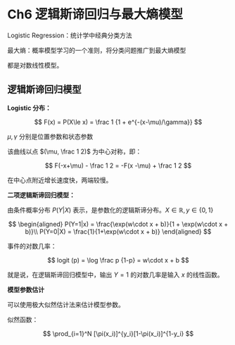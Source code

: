 # Ch6 逻辑斯谛回归与最大熵模型

Logistic Regression：统计学中经典分类方法

最大熵：概率模型学习的一个准则，将分类问题推广到最大熵模型

都是对数线性模型。

## 逻辑斯谛回归模型

**Logistic 分布：**

$$
F(x) = P(X\le x) = \frac 1 {1 + e^{-(x-\mu)/\gamma}}
$$

$\mu,\gamma$ 分别是位置参数和状态参数

该曲线以点 $(\mu, \frac 1 2)$ 为中心对称，即：

$$
F(-x+\mu) - \frac 1 2 = -F(x -\mu) + \frac 1 2
$$

在中心点附近增长速度快，两端较慢。

**二项逻辑斯谛回归模型：**

由条件概率分布 $P(Y|X)$ 表示，是参数化的逻辑斯谛分布。$X\in\mathbb R, y\in\{0,1\}$

$$
\begin{aligned}
P(Y=1|x) = \frac{\exp(w\cdot x + b)}{1 + \exp(w\cdot x + b)}\\
P(Y=0|X) = \frac{1}{1+\exp(w\cdot x + b)}
\end{aligned}
$$

事件的对数几率：

$$
logit (p) = \log \frac p {1-p} = w\cdot x + b
$$

就是说，在逻辑斯谛回归模型中，输出 $Y=1$ 的对数几率是输入 $x$ 的线性函数。


**模型参数估计**

可以使用极大似然估计法来估计模型参数。

似然函数：

$$
\prod_{i=1}^N [\pi(x_i)]^{y_i}[1-\pi(x_i)]^{1-y_i}
$$